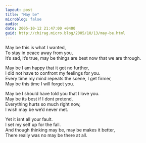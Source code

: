 ```yaml
---
layout: post
title: "May be"
microblog: false
audio: 
date: 2005-10-12 21:47:00 +0400
guid: http://chirag.micro.blog/2005/10/13/may-be.html
---
```

<p>May be this is what I wanted,<br>To stay in peace away from you,<br>It’s sad, it’s true, may be things are best now that we are through.</p>
<p>May be I am happy that it got no further,<br>I did not have to confront my feelings for you.<br>Every time my mind repeats the scene, I get firmer,<br>May be this time I will forget you.</p>
<p>May be I should have told you that I love you.<br>May be its best if I dont pretend,<br>Everything hurts so much right now,<br>I wish may be we’d never met.</p>
<p>Yet it isnt all your fault.<br>I set my self up for the fall.<br>And though thinking may be, may be makes it better,<br>There really was no may be there at all.</p>
